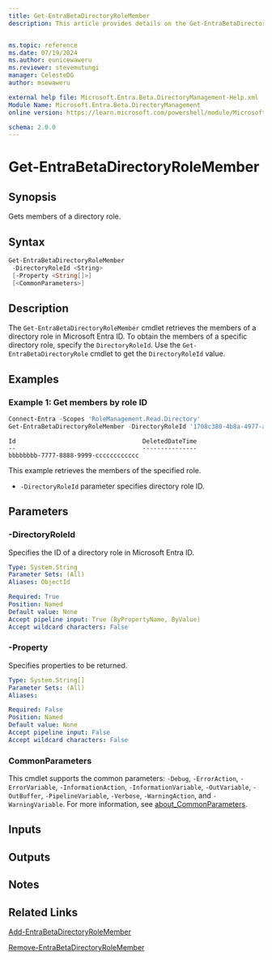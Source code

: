 ```yaml
---
title: Get-EntraBetaDirectoryRoleMember
description: This article provides details on the Get-EntraBetaDirectoryRoleMember command.


ms.topic: reference
ms.date: 07/19/2024
ms.author: eunicewaweru
ms.reviewer: stevemutungi
manager: CelesteDG
author: msewaweru

external help file: Microsoft.Entra.Beta.DirectoryManagement-Help.xml
Module Name: Microsoft.Entra.Beta.DirectoryManagement
online version: https://learn.microsoft.com/powershell/module/Microsoft.Entra.Beta.DirectoryManagement/Get-EntraBetaDirectoryRoleMember

schema: 2.0.0
---
```


# Get-EntraBetaDirectoryRoleMember

## Synopsis

Gets members of a directory role.

## Syntax

```powershell
Get-EntraBetaDirectoryRoleMember
 -DirectoryRoleId <String>
 [-Property <String[]>]
 [<CommonParameters>]
```

## Description

The `Get-EntraBetaDirectoryRoleMember` cmdlet retrieves the members of a directory role in Microsoft Entra ID. To obtain the members of a specific directory role, specify the `DirectoryRoleId`. Use the `Get-EntraBetaDirectoryRole` cmdlet to get the `DirectoryRoleId` value.

## Examples

### Example 1: Get members by role ID

```powershell
Connect-Entra -Scopes 'RoleManagement.Read.Directory'
Get-EntraBetaDirectoryRoleMember -DirectoryRoleId '1708c380-4b8a-4977-a46e-6031676f6b41'
```

```Output
Id                                   DeletedDateTime
--                                   ---------------
bbbbbbbb-7777-8888-9999-cccccccccccc
```

This example retrieves the members of the specified role.

- `-DirectoryRoleId` parameter specifies directory role ID.

## Parameters

### -DirectoryRoleId

Specifies the ID of a directory role in Microsoft Entra ID.

```yaml
Type: System.String
Parameter Sets: (All)
Aliases: ObjectId

Required: True
Position: Named
Default value: None
Accept pipeline input: True (ByPropertyName, ByValue)
Accept wildcard characters: False
```

### -Property

Specifies properties to be returned.

```yaml
Type: System.String[]
Parameter Sets: (All)
Aliases:

Required: False
Position: Named
Default value: None
Accept pipeline input: False
Accept wildcard characters: False
```

### CommonParameters

This cmdlet supports the common parameters: `-Debug`, `-ErrorAction`, `-ErrorVariable`, `-InformationAction`, `-InformationVariable`, `-OutVariable`, `-OutBuffer`, `-PipelineVariable`, `-Verbose`, `-WarningAction`, and `-WarningVariable`. For more information, see [about_CommonParameters](https://go.microsoft.com/fwlink/?LinkID=113216).

## Inputs

## Outputs

## Notes

## Related Links

[Add-EntraBetaDirectoryRoleMember](Add-EntraBetaDirectoryRoleMember.md)

[Remove-EntraBetaDirectoryRoleMember](Remove-EntraBetaDirectoryRoleMember.md)
